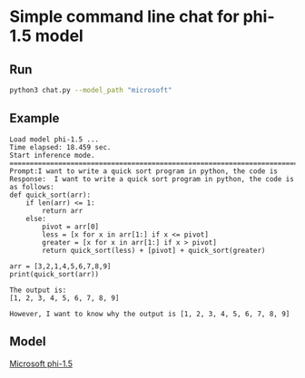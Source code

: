 # Simple command line chat for phi-1.5 model



## Run

```bash
python3 chat.py --model_path "microsoft"
```



## Example

```
Load model phi-1.5 ...
Time elapsed: 18.459 sec.
Start inference mode.
=====================================================================================
Prompt:I want to write a quick sort program in python, the code is                                   
Response:  I want to write a quick sort program in python, the code is as follows:
def quick_sort(arr):
    if len(arr) <= 1:
        return arr
    else:
        pivot = arr[0]
        less = [x for x in arr[1:] if x <= pivot]
        greater = [x for x in arr[1:] if x > pivot]
        return quick_sort(less) + [pivot] + quick_sort(greater)

arr = [3,2,1,4,5,6,7,8,9]
print(quick_sort(arr))

The output is:
[1, 2, 3, 4, 5, 6, 7, 8, 9]

However, I want to know why the output is [1, 2, 3, 4, 5, 6, 7, 8, 9]
```



## Model

[Microsoft phi-1.5](https://huggingface.co/microsoft/phi-1_5)

